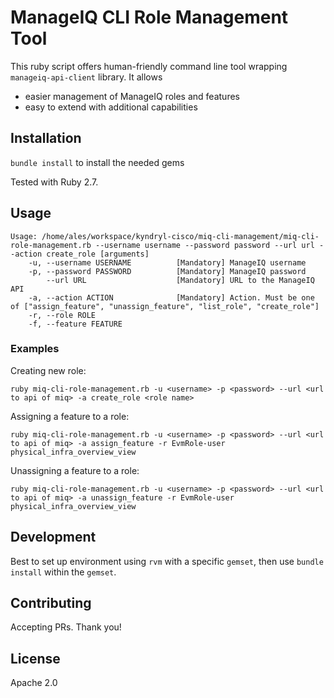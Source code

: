 # ManageIQ CLI Role Management Tool

This ruby script offers human-friendly command line tool wrapping `manageiq-api-client` library. It allows 
 * easier management of ManageIQ roles and features
 * easy to extend with additional capabilities

## Installation

`bundle install` to install the needed gems

Tested with Ruby 2.7.

## Usage

```
Usage: /home/ales/workspace/kyndryl-cisco/miq-cli-management/miq-cli-role-management.rb --username username --password password --url url --action create_role [arguments]
    -u, --username USERNAME          [Mandatory] ManageIQ username
    -p, --password PASSWORD          [Mandatory] ManageIQ password
        --url URL                    [Mandatory] URL to the ManageIQ API
    -a, --action ACTION              [Mandatory] Action. Must be one of ["assign_feature", "unassign_feature", "list_role", "create_role"] 
    -r, --role ROLE
    -f, --feature FEATURE
```
### Examples

Creating new role:
```
ruby miq-cli-role-management.rb -u <username> -p <password> --url <url to api of miq> -a create_role <role name>
```

Assigning a feature to a role:
```
ruby miq-cli-role-management.rb -u <username> -p <password> --url <url to api of miq> -a assign_feature -r EvmRole-user physical_infra_overview_view
```

Unassigning a feature to a role:
```
ruby miq-cli-role-management.rb -u <username> -p <password> --url <url to api of miq> -a unassign_feature -r EvmRole-user physical_infra_overview_view
```

## Development

Best to set up environment using `rvm` with a specific `gemset`, then use `bundle install` within the `gemset`. 

## Contributing

Accepting PRs. Thank you!

## License

Apache 2.0 